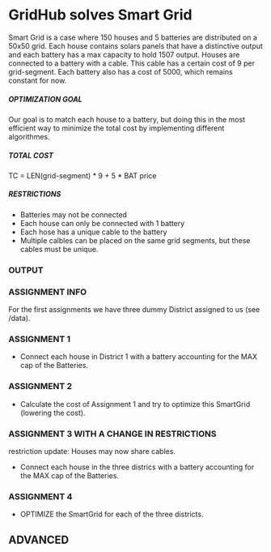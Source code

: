 # GridHub solves Smart Grid

Smart Grid is a case where 150 houses and 5 batteries are distributed on a 50x50 grid. Each house contains solars panels that have a distinctive output and each battery has a max capacity to hold 1507 output. Houses are connected to a battery with a cable. This cable has a certain cost of 9 per grid-segment. Each battery also has a cost of 5000, which remains constant for now.

##### OPTIMIZATION GOAL
Our goal is to match each house to a battery, but doing this in the most efficient way to minimize the total cost by implementing different algorithmes.

##### TOTAL COST
TC = LEN(grid-segment) * 9 + 5 * BAT price

##### RESTRICTIONS
- Batteries may not be connected
- Each house can only be connected with 1 battery 
- Each hose has a unique cable to the battery 
- Multiple calbles can be placed on the same grid segments, but these cables must be unique.

### OUTPUT



### ASSIGNMENT INFO
For the first assignments we have three dummy District assigned to us (see /data).

### ASSIGNMENT 1
- Connect each house in District 1 with a battery accounting for the MAX cap of the Batteries.

### ASSIGNMENT 2
- Calculate the cost of Assignment 1 and try to optimize this SmartGrid (lowering the cost).

### ASSIGNMENT 3 WITH A CHANGE IN RESTRICTIONS
restriction update: Houses may now share cables.
- Connect each house in the three districs with a battery accounting for the MAX cap of the Batteries.

### ASSIGNMENT 4
- OPTIMIZE the SmartGrid for each of the three districts. 


## ADVANCED
